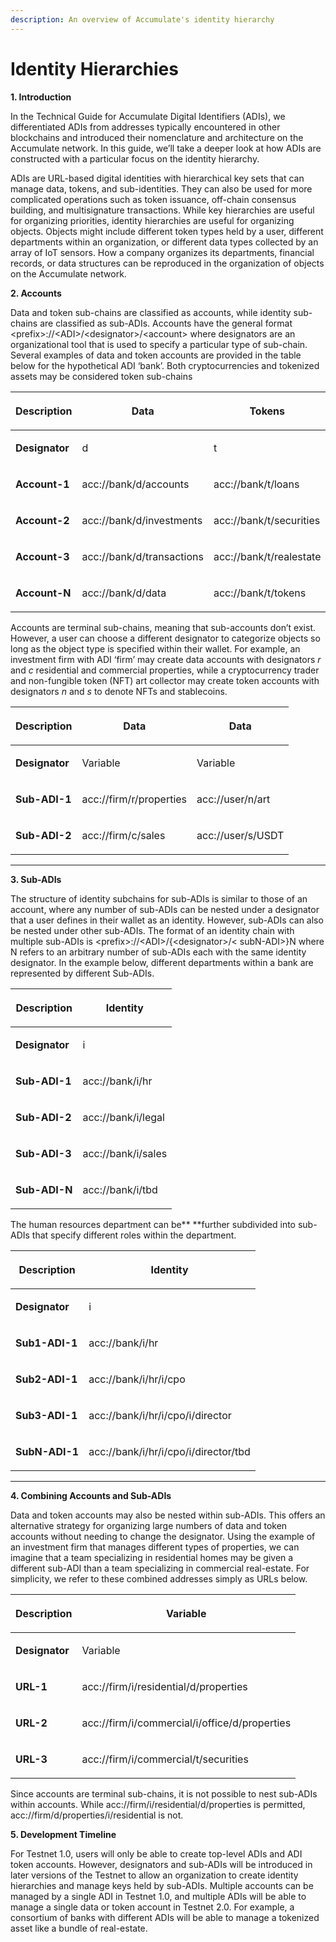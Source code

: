```yaml
---
description: An overview of Accumulate's identity hierarchy
---
```


# Identity Hierarchies

**1. Introduction**

In the Technical Guide for Accumulate Digital Identifiers (ADIs), we differentiated ADIs from addresses typically encountered in other blockchains and introduced their nomenclature and architecture on the Accumulate network. In this guide, we’ll take a deeper look at how ADIs are constructed with a particular focus on the identity hierarchy.

ADIs are URL-based digital identities with hierarchical key sets that can manage data, tokens, and sub-identities. They can also be used for more complicated operations such as token issuance, off-chain consensus building, and multisignature transactions. While key hierarchies are useful for organizing priorities, identity hierarchies are useful for organizing objects. Objects might include different token types held by a user, different departments within an organization, or different data types collected by an array of IoT sensors. How a company organizes its departments, financial records, or data structures can be reproduced in the organization of objects on the Accumulate network.



**2. Accounts**

Data and token sub-chains are classified as accounts, while identity sub-chains are classified as sub-ADIs. Accounts have the general format \<prefix>://\<ADI>/\<designator>/\<account> where designators are an organizational tool that is used to specify a particular type of sub-chain. Several examples of data and token accounts are provided in the table below for the hypothetical ADI ‘bank’. Both cryptocurrencies and tokenized assets may be considered token sub-chains

| <p> </p><p><strong>Description</strong></p><p> </p> | <p> </p><p>Data</p><p> </p>                      | <p> </p><p>Tokens</p><p> </p>                  |
| --------------------------------------------------- | ------------------------------------------------ | ---------------------------------------------- |
| <p> </p><p><strong>Designator</strong></p><p> </p>  | <p> </p><p>d</p><p> </p>                         | <p> </p><p>t</p><p> </p>                       |
| <p> </p><p><strong>Account-1</strong></p><p> </p>   | <p> </p><p>acc://bank/d/accounts</p><p> </p>     | <p> </p><p>acc://bank/t/loans</p><p> </p>      |
| <p> </p><p><strong>Account-2</strong></p><p> </p>   | <p> </p><p>acc://bank/d/investments</p><p> </p>  | <p> </p><p>acc://bank/t/securities</p><p> </p> |
| <p> </p><p><strong>Account-3</strong></p><p> </p>   | <p> </p><p>acc://bank/d/transactions</p><p> </p> | <p> </p><p>acc://bank/t/realestate</p><p> </p> |
| <p> </p><p><strong>Account-N</strong></p><p> </p>   | <p> </p><p>acc://bank/d/data</p><p> </p>         | <p> </p><p>acc://bank/t/tokens</p><p> </p>     |

Accounts are terminal sub-chains, meaning that sub-accounts don’t exist. However, a user can choose a different designator to categorize objects so long as the object type is specified within their wallet. For example, an investment firm with ADI ‘firm’ may create data accounts with designators _r_ and _c_ residential and commercial properties, while a cryptocurrency trader and non-fungible token (NFT) art collector may create token accounts with designators _n_ and _s_ to denote NFTs and stablecoins.

| <p> </p><p><strong>Description</strong></p><p> </p> | <p> </p><p>Data</p><p> </p>                    | <p> </p><p>Data</p><p> </p>             |
| --------------------------------------------------- | ---------------------------------------------- | --------------------------------------- |
| <p> </p><p><strong>Designator</strong></p><p> </p>  | <p> </p><p>Variable</p><p> </p>                | <p> </p><p>Variable</p><p> </p>         |
| <p> </p><p><strong>Sub-ADI-1</strong></p><p> </p>   | <p> </p><p>acc://firm/r/properties</p><p> </p> | <p> </p><p>acc://user/n/art</p><p> </p> |
| <p> </p><p><strong>Sub-ADI-2</strong></p><p> </p>   | <p> </p><p>acc://firm/c/sales</p><p> </p>      | acc://user/s/USDT                       |

****

**3. Sub-ADIs**

The structure of identity subchains for sub-ADIs is similar to those of an account, where any number of sub-ADIs can be nested under a designator that a user defines in their wallet as an identity. However, sub-ADIs can also be nested under other sub-ADIs. The format of an identity chain with multiple sub-ADIs is \<prefix>://\<ADI>/{\<designator>/< subN-ADI>}N where N refers to an arbitrary number of sub-ADIs each with the same identity designator. In the example below, different departments within a bank are represented by different Sub-ADIs.

| <p> </p><p><strong>Description</strong></p><p> </p> | <p> </p><p>Identity</p><p> </p>           |
| --------------------------------------------------- | ----------------------------------------- |
| <p> </p><p><strong>Designator</strong></p><p> </p>  | <p> </p><p>i</p><p> </p>                  |
| <p> </p><p><strong>Sub-ADI-1</strong></p><p> </p>   | <p> </p><p>acc://bank/i/hr</p><p> </p>    |
| <p> </p><p><strong>Sub-ADI-2</strong></p><p> </p>   | <p> </p><p>acc://bank/i/legal</p><p> </p> |
| <p> </p><p><strong>Sub-ADI-3</strong></p><p> </p>   | <p> </p><p>acc://bank/i/sales</p><p> </p> |
| <p> </p><p><strong>Sub-ADI-N</strong></p><p> </p>   | <p> </p><p>acc://bank/i/tbd</p><p> </p>   |

The human resources department can be** **further subdivided into sub-ADIs that specify different roles within the department.

| <p> </p><p><strong>Description</strong></p><p> </p> | <p> </p><p>Identity</p><p> </p>                             |
| --------------------------------------------------- | ----------------------------------------------------------- |
| <p> </p><p><strong>Designator</strong></p><p> </p>  | <p> </p><p>i</p><p> </p>                                    |
| <p> </p><p><strong>Sub1-ADI-1</strong></p><p> </p>  | <p> </p><p>acc://bank/i/hr</p><p> </p>                      |
| <p> </p><p><strong>Sub2-ADI-1</strong></p><p> </p>  | <p> </p><p>acc://bank/i/hr/i/cpo</p><p> </p>                |
| <p> </p><p><strong>Sub3-ADI-1</strong></p><p> </p>  | <p> </p><p>acc://bank/i/hr/i/cpo/i/director</p><p> </p>     |
| <p> </p><p><strong>SubN-ADI-1</strong></p><p> </p>  | <p> </p><p>acc://bank/i/hr/i/cpo/i/director/tbd</p><p> </p> |

****

**4. Combining Accounts and Sub-ADIs**

Data and token accounts may also be nested within sub-ADIs. This offers an alternative strategy for organizing large numbers of data and token accounts without needing to change the designator. Using the example of an investment firm that manages different types of properties, we can imagine that a team specializing in residential homes may be given a different sub-ADI than a team specializing in commercial real-estate. For simplicity, we refer to these combined addresses simply as URLs below.

| <p> </p><p><strong>Description</strong></p><p> </p> | <p> </p><p>Variable</p><p> </p>                                      |
| --------------------------------------------------- | -------------------------------------------------------------------- |
| <p> </p><p><strong>Designator</strong></p><p> </p>  | <p> </p><p>Variable</p><p> </p>                                      |
| <p> </p><p><strong>URL-1</strong></p><p> </p>       | <p> </p><p>acc://firm/i/residential/d/properties</p><p> </p>         |
| <p> </p><p><strong>URL-2</strong></p><p> </p>       | <p> </p><p>acc://firm/i/commercial/i/office/d/properties</p><p> </p> |
| <p> </p><p><strong>URL-3</strong></p><p> </p>       | <p> </p><p>acc://firm/i/commercial/t/securities</p><p> </p>          |

Since accounts are terminal sub-chains, it is not possible to nest sub-ADIs within accounts. While acc://firm/i/residential/d/properties is permitted, acc://firm/d/properties/i/residential is not.

&#x20;

**5. Development Timeline**

For Testnet 1.0, users will only be able to create top-level ADIs and ADI token accounts. However, designators and sub-ADIs will be introduced in later versions of the Testnet to allow an organization to create identity hierarchies and manage keys held by sub-ADIs. Multiple accounts can be managed by a single ADI in Testnet 1.0, and multiple ADIs will be able to manage a single data or token account in Testnet 2.0. For example, a consortium of banks with different ADIs will be able to manage a tokenized asset like a bundle of real-estate.
